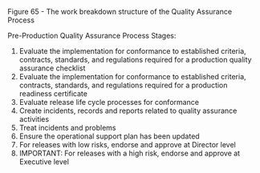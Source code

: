 Figure 65 - The work breakdown structure of the Quality Assurance Process

Pre-Production Quality Assurance Process Stages:

1. Evaluate the implementation for conformance to established criteria, contracts, standards, and regulations required for a production quality assurance checklist
2. Evaluate the implementation for conformance to established criteria, contracts, standards, and regulations required for a production readiness certificate
3. Evaluate release life cycle processes for conformance
4. Create incidents, records and reports related to quality assurance activities
5. Treat incidents and problems
6. Ensure the operational support plan has been updated
7. For releases with low risks, endorse and approve at Director level
8. IMPORTANT: For releases with a high risk, endorse and approve at Executive level